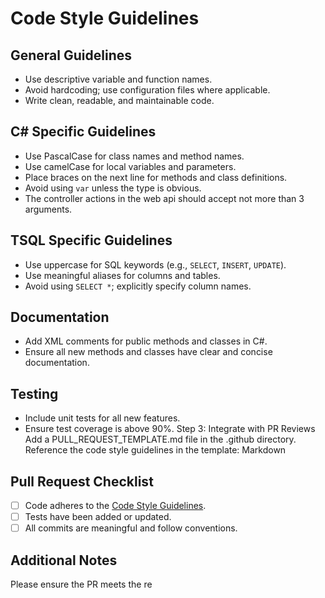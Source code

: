 # Code Style Guidelines

## General Guidelines
- Use descriptive variable and function names.
- Avoid hardcoding; use configuration files where applicable.
- Write clean, readable, and maintainable code.

## C# Specific Guidelines
- Use PascalCase for class names and method names.
- Use camelCase for local variables and parameters.
- Place braces on the next line for methods and class definitions.
- Avoid using `var` unless the type is obvious.
- The controller actions in the web api should accept not more than 3 arguments.

## TSQL Specific Guidelines
- Use uppercase for SQL keywords (e.g., `SELECT`, `INSERT`, `UPDATE`).
- Use meaningful aliases for columns and tables.
- Avoid using `SELECT *`; explicitly specify column names.

## Documentation
- Add XML comments for public methods and classes in C#.
- Ensure all new methods and classes have clear and concise documentation.

## Testing
- Include unit tests for all new features.
- Ensure test coverage is above 90%.
Step 3: Integrate with PR Reviews
Add a PULL_REQUEST_TEMPLATE.md file in the .github directory.
Reference the code style guidelines in the template:
Markdown
## Pull Request Checklist

- [ ] Code adheres to the [Code Style Guidelines](./codestyle-guidelines.md).
- [ ] Tests have been added or updated.
- [ ] All commits are meaningful and follow conventions.

## Additional Notes
Please ensure the PR meets the re